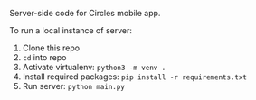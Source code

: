 Server-side code for Circles mobile app.


To run a local instance of server:
1. Clone this repo
2. `cd` into repo
3. Activate virtualenv: `python3 -m venv .`
4. Install required packages: `pip install -r requirements.txt`
5. Run server: `python main.py`
